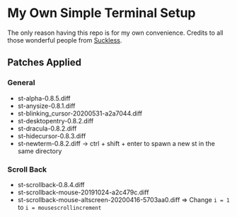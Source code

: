 # My Own Simple Terminal Setup
The only reason having this repo is for my own convenience. Credits to all those wonderful people from [Suckless](https://suckless.org).

## Patches Applied
### General
* st-alpha-0.8.5.diff
* st-anysize-0.8.1.diff
* st-blinking_cursor-20200531-a2a7044.diff
* st-desktopentry-0.8.2.diff
* st-dracula-0.8.2.diff
* st-hidecursor-0.8.3.diff
* st-newterm-0.8.2.diff -> ctrl + shift + enter to spawn a new st in the same directory
### Scroll Back
* st-scrollback-0.8.4.diff
* st-scrollback-mouse-20191024-a2c479c.diff
* st-scrollback-mouse-altscreen-20200416-5703aa0.diff => Change `i = 1` to `i = mousescrollincrement`
